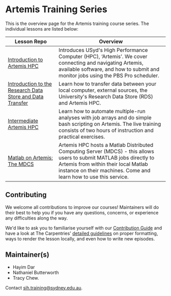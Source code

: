 # Artemis Training Series

This is the overview page for the Artemis training course series. The individual lessons are listed below:

| Lesson Repo    | Overview |
| ------- | ---------- |
| [Introduction to Artemis HPC](https://github.sydney.edu.au/informatics/training.artemis.introhpc) | Introduces USyd's High Performance Computer (HPC), ‘Artemis’. We cover connecting and navigating Artemis, available software, and how to submit and monitor jobs using the PBS Pro scheduler.|
| [Introduction to the Research Data Store and Data Transfer](https://github.sydney.edu.au/informatics/training.artemis.rds) |  Learn how to transfer data between your local computer, external sources, the University's Research Data Store (RDS) and Artemis HPC. |
|[Intermediate Artemis HPC](https://github.sydney.edu.au/informatics/training.artemis.interhpc) | Learn how to automate multiple-run analyses with job arrays and do simple bash scripting on Artemis. The live training consists of two hours of instruction and practical exercises. |
|[Matlab on Artemis: The MDCS](https://github.sydney.edu.au/informatics/training.artemis.mdcs) | Artemis HPC hosts a Matlab Distributed Computing Server (MDCS) - this allows users to submit MATLAB jobs directly to Artemis from within their local Matlab instance on their machines. Come and learn how to use this service. |


## Contributing

We welcome all contributions to improve our courses! Maintainers will do their best to help you if you have any
questions, concerns, or experience any difficulties along the way.

We'd like to ask you to familiarise yourself with our [Contribution Guide](CONTRIBUTING.md) and have a look at
The Carpentries' [detailed guidelines][lesson-example] on proper formatting, ways to render the lesson locally, and even how to write new episodes.

## Maintainer(s)

* Hayim Dar
* Nathaniel Butterworth
* Tracy Chew.

Contact [sih.training@sydney.edu.au](mailto:sih.training@sydney.edu.au).


[lesson-example]: https://carpentries.github.io/lesson-example
